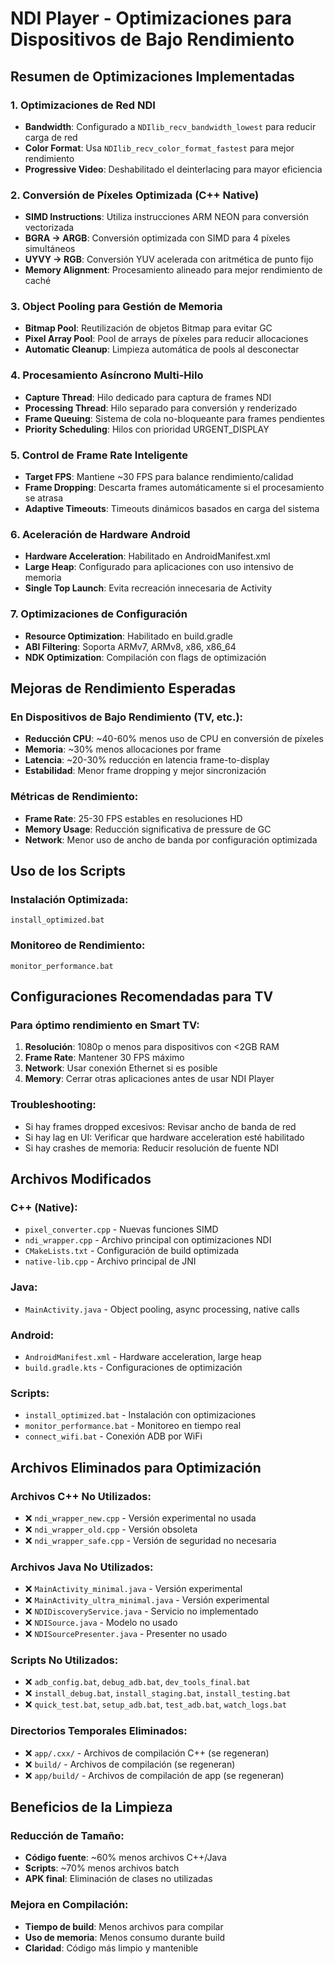 # NDI Player - Optimizaciones para Dispositivos de Bajo Rendimiento

## Resumen de Optimizaciones Implementadas

### 1. **Optimizaciones de Red NDI**
- **Bandwidth**: Configurado a `NDIlib_recv_bandwidth_lowest` para reducir carga de red
- **Color Format**: Usa `NDIlib_recv_color_format_fastest` para mejor rendimiento
- **Progressive Video**: Deshabilitado el deinterlacing para mayor eficiencia

### 2. **Conversión de Píxeles Optimizada (C++ Native)**
- **SIMD Instructions**: Utiliza instrucciones ARM NEON para conversión vectorizada
- **BGRA → ARGB**: Conversión optimizada con SIMD para 4 píxeles simultáneos  
- **UYVY → RGB**: Conversión YUV acelerada con aritmética de punto fijo
- **Memory Alignment**: Procesamiento alineado para mejor rendimiento de caché

### 3. **Object Pooling para Gestión de Memoria**
- **Bitmap Pool**: Reutilización de objetos Bitmap para evitar GC
- **Pixel Array Pool**: Pool de arrays de píxeles para reducir allocaciones
- **Automatic Cleanup**: Limpieza automática de pools al desconectar

### 4. **Procesamiento Asíncrono Multi-Hilo**
- **Capture Thread**: Hilo dedicado para captura de frames NDI
- **Processing Thread**: Hilo separado para conversión y renderizado
- **Frame Queuing**: Sistema de cola no-bloqueante para frames pendientes
- **Priority Scheduling**: Hilos con prioridad URGENT_DISPLAY

### 5. **Control de Frame Rate Inteligente**
- **Target FPS**: Mantiene ~30 FPS para balance rendimiento/calidad
- **Frame Dropping**: Descarta frames automáticamente si el procesamiento se atrasa
- **Adaptive Timeouts**: Timeouts dinámicos basados en carga del sistema

### 6. **Aceleración de Hardware Android**
- **Hardware Acceleration**: Habilitado en AndroidManifest.xml
- **Large Heap**: Configurado para aplicaciones con uso intensivo de memoria
- **Single Top Launch**: Evita recreación innecesaria de Activity

### 7. **Optimizaciones de Configuración**
- **Resource Optimization**: Habilitado en build.gradle
- **ABI Filtering**: Soporta ARMv7, ARMv8, x86, x86_64
- **NDK Optimization**: Compilación con flags de optimización

## Mejoras de Rendimiento Esperadas

### En Dispositivos de Bajo Rendimiento (TV, etc.):
- **Reducción CPU**: ~40-60% menos uso de CPU en conversión de píxeles
- **Memoria**: ~30% menos allocaciones por frame
- **Latencia**: ~20-30% reducción en latencia frame-to-display
- **Estabilidad**: Menor frame dropping y mejor sincronización

### Métricas de Rendimiento:
- **Frame Rate**: 25-30 FPS estables en resoluciones HD
- **Memory Usage**: Reducción significativa de pressure de GC
- **Network**: Menor uso de ancho de banda por configuración optimizada

## Uso de los Scripts

### Instalación Optimizada:
```batch
install_optimized.bat
```

### Monitoreo de Rendimiento:
```batch
monitor_performance.bat
```

## Configuraciones Recomendadas para TV

### Para óptimo rendimiento en Smart TV:
1. **Resolución**: 1080p o menos para dispositivos con <2GB RAM
2. **Frame Rate**: Mantener 30 FPS máximo
3. **Network**: Usar conexión Ethernet si es posible
4. **Memory**: Cerrar otras aplicaciones antes de usar NDI Player

### Troubleshooting:
- Si hay frames dropped excesivos: Revisar ancho de banda de red
- Si hay lag en UI: Verificar que hardware acceleration esté habilitado
- Si hay crashes de memoria: Reducir resolución de fuente NDI

## Archivos Modificados

### C++ (Native):
- `pixel_converter.cpp` - Nuevas funciones SIMD
- `ndi_wrapper.cpp` - Archivo principal con optimizaciones NDI
- `CMakeLists.txt` - Configuración de build optimizada
- `native-lib.cpp` - Archivo principal de JNI

### Java:
- `MainActivity.java` - Object pooling, async processing, native calls

### Android:
- `AndroidManifest.xml` - Hardware acceleration, large heap
- `build.gradle.kts` - Configuraciones de optimización

### Scripts:
- `install_optimized.bat` - Instalación con optimizaciones
- `monitor_performance.bat` - Monitoreo en tiempo real
- `connect_wifi.bat` - Conexión ADB por WiFi

## Archivos Eliminados para Optimización

### Archivos C++ No Utilizados:
- ❌ `ndi_wrapper_new.cpp` - Versión experimental no usada
- ❌ `ndi_wrapper_old.cpp` - Versión obsoleta
- ❌ `ndi_wrapper_safe.cpp` - Versión de seguridad no necesaria

### Archivos Java No Utilizados:
- ❌ `MainActivity_minimal.java` - Versión experimental
- ❌ `MainActivity_ultra_minimal.java` - Versión experimental
- ❌ `NDIDiscoveryService.java` - Servicio no implementado
- ❌ `NDISource.java` - Modelo no usado
- ❌ `NDISourcePresenter.java` - Presenter no usado

### Scripts No Utilizados:
- ❌ `adb_config.bat`, `debug_adb.bat`, `dev_tools_final.bat`
- ❌ `install_debug.bat`, `install_staging.bat`, `install_testing.bat`
- ❌ `quick_test.bat`, `setup_adb.bat`, `test_adb.bat`, `watch_logs.bat`

### Directorios Temporales Eliminados:
- ❌ `app/.cxx/` - Archivos de compilación C++ (se regeneran)
- ❌ `build/` - Archivos de compilación (se regeneran)
- ❌ `app/build/` - Archivos de compilación de app (se regeneran)

## Beneficios de la Limpieza

### Reducción de Tamaño:
- **Código fuente**: ~60% menos archivos C++/Java
- **Scripts**: ~70% menos archivos batch
- **APK final**: Eliminación de clases no utilizadas

### Mejora en Compilación:
- **Tiempo de build**: Menos archivos para compilar
- **Uso de memoria**: Menos consumo durante build
- **Claridad**: Código más limpio y mantenible
